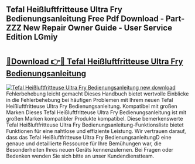 ## Tefal Heißluftfritteuse Ultra Fry Bedienungsanleitung Free Pdf Download - Part-ZZZ New Repair Owner Guide - User Service Edition LGmiy

# <h2><a href="http://df5mnu.blite.top/?on=Tefal+Hei%c3%9fluftfritteuse+Ultra+Fry+Bedienungsanleitung">🔗Download 👉🔴 Tefal Heißluftfritteuse Ultra Fry Bedienungsanleitung</a></h2>

[![Tefal Heißluftfritteuse Ultra Fry Bedienungsanleitung new download](https://i.imgur.com/lujVjoI.png)](http://df5mnu.blite.top/?on=Tefal+Hei%c3%9fluftfritteuse+Ultra+Fry+Bedienungsanleitung)
Fehlerbehebung leicht gemacht Dieses Handbuch bietet wertvolle Einblicke in die Fehlerbehebung bei häufigen Problemen mit Ihrem neuen Tefal Heißluftfritteuse Ultra Fry Bedienungsanleitung. Kompatibel mit großen Marken Dieses Tefal Heißluftfritteuse Ultra Fry Bedienungsanleitung ist mit großen Marken kompatibler Produkte kompatibel. Diese bemerkenswerte Tefal Heißluftfritteuse Ultra Fry Bedienungsanleitung-Funktionsliste bietet Funktionen für eine nahtlose und effiziente Leistung. Wir vertrauen darauf, dass das Tefal Heißluftfritteuse Ultra Fry BedienungsanleitungD eine genaue und detaillierte Ressource für Ihre Bemühungen war, die Besonderheiten Ihres neuen Geräts kennenzulernen. Bei Fragen oder Bedenken wenden Sie sich bitte an unser Kundendienstteam.
